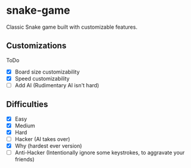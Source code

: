 # snake-game
Classic Snake game built with customizable features.

## Customizations

ToDo
- [x] Board size customizability
- [x] Speed customizability
- [ ] Add AI (Rudimentary AI isn't hard)

## Difficulties

- [x] Easy
- [x] Medium
- [x] Hard
- [ ] Hacker (AI takes over)
- [x] Why (hardest ever version)
- [ ] Anti-Hacker (Intentionally ignore some keystrokes, to aggravate your friends)
